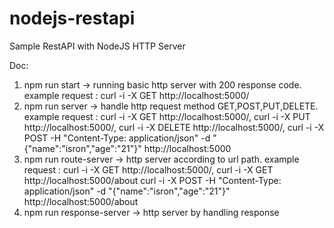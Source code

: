 # nodejs-restapi

Sample RestAPI with NodeJS HTTP Server

Doc:
1. npm run start -> running basic http server with 200 response code. 
example request : curl -i -X GET http://localhost:5000/
2. npm run server -> handle http request method GET,POST,PUT,DELETE. 
example request : curl -i -X GET http://localhost:5000/, 
curl -i -X PUT http://localhost:5000/, 
curl -i -X DELETE http://localhost:5000/, 
curl -i -X POST -H "Content-Type: application/json" -d "{"name":"isron","age":"21"}" http://localhost:5000
3. npm run route-server -> http server according to url path. 
example request : curl -i -X GET http://localhost:5000/, 
curl -i -X GET http://localhost:5000/about 
curl -i -X POST -H "Content-Type: application/json" -d "{"name":"isron","age":"21"}" http://localhost:5000/about
4. npm run response-server -> http server by handling response
